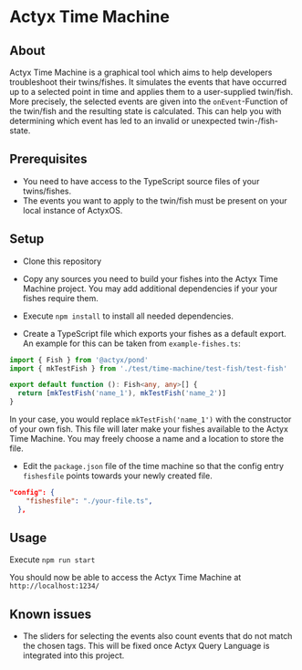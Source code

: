 # Actyx Time Machine

## About

Actyx Time Machine is a graphical tool which aims to help developers troubleshoot their twins/fishes. It simulates the events that have occurred up to a selected point in time and applies them to a user-supplied twin/fish. More precisely, the selected events are given into the `onEvent`-Function of the twin/fish and the resulting state is calculated. This can help you with determining which event has led to an invalid or unexpected twin-/fish-state.

## Prerequisites

- You need to have access to the TypeScript source files of your twins/fishes.
- The events you want to apply to the twin/fish must be present on your local instance of ActyxOS.

## Setup

- Clone this repository

- Copy any sources you need to build your fishes into the Actyx Time Machine project. You may add additional dependencies if your your fishes require them.

- Execute `npm install` to install all needed dependencies.

- Create a TypeScript file which exports your fishes as a default export. An example for this can be taken from `example-fishes.ts`:

```typescript
import { Fish } from '@actyx/pond'
import { mkTestFish } from './test/time-machine/test-fish/test-fish'

export default function (): Fish<any, any>[] {
  return [mkTestFish('name_1'), mkTestFish('name_2')]
}
```

In your case, you would replace `mkTestFish('name_1')` with the constructor of your own fish. This file will later make your fishes available to the Actyx Time Machine. You may freely choose a name and a location to store the file.

- Edit the `package.json` file of the time machine so that the config entry `fishesfile` points towards your newly created file.

```json
"config": {
    "fishesfile": "./your-file.ts",
  },
```

## Usage

Execute `npm run start`

You should now be able to access the Actyx Time Machine at `http://localhost:1234/`

## Known issues

- The sliders for selecting the events also count events that do not match the chosen tags. This will be fixed once Actyx Query Language is integrated into this project.
